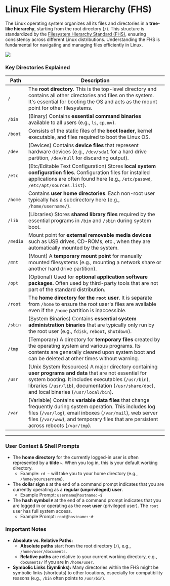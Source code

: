 # Linux File System Hierarchy (FHS)

The Linux operating system organizes all its files and directories in a **tree-like hierarchy**, starting from the root directory (`/`). This structure is standardized by the [Filesystem Hierarchy Standard (FHS)](http://www.pathname.com/fhs/), ensuring consistency across different Linux distributions. Understanding the FHS is fundamental for navigating and managing files efficiently in Linux.

![](https://academy.hackthebox.com/storage/modules/18/NEW_filesystem.png)

### Key Directories Explained

| Path          | Description                                                                                                                                                                                                                                                                                                                                                                                                                                                                                                                                               |
| ------------- | --------------------------------------------------------------------------------------------------------------------------------------------------------------------------------------------------------------------------------------------------------------------------------------------------------------------------------------------------------------------------------------------------------------------------------------------------------------------------------------------------------------------------------------------------------- |
| `/`           | The **root directory**. This is the top-level directory and contains all other directories and files on the system. It's essential for booting the OS and acts as the mount point for other filesystems.                                                                                                                                                                                                                                                                                                                                                     |
| `/bin`        | (Binary) Contains **essential command binaries** available to all users (e.g., `ls`, `cp`, `mv`).                                                                                                                                                                                                                                                                                                                                                                                                                                                          |
| `/boot`       | Consists of the static files of the **boot loader**, kernel executable, and files required to boot the Linux OS.                                                                                                                                                                                                                                                                                                                                                                                                                                                  |
| `/dev`        | (Devices) Contains **device files** that represent hardware devices (e.g., `/dev/sda1` for a hard drive partition, `/dev/null` for discarding output).                                                                                                                                                                                                                                                                                                                                                                                                      |
| `/etc`        | (Etc/Editable Text Configuration) Stores **local system configuration files**. Configuration files for installed applications are often found here (e.g., `/etc/passwd`, `/etc/apt/sources.list`).                                                                                                                                                                                                                                                                                                                                                         |
| `/home`       | Contains **user home directories**. Each non-root user typically has a subdirectory here (e.g., `/home/username/`).                                                                                                                                                                                                                                                                                                                                                                                                                                       |
| `/lib`        | (Libraries) Stores **shared library files** required by the essential programs in `/bin` and `/sbin` during system boot.                                                                                                                                                                                                                                                                                                                                                                                                                                    |
| `/media`      | Mount point for **external removable media devices** such as USB drives, CD-ROMs, etc., when they are automatically mounted by the system.                                                                                                                                                                                                                                                                                                                                                                                                                   |
| `/mnt`        | (Mount) A **temporary mount point** for manually mounted filesystems (e.g., mounting a network share or another hard drive partition).                                                                                                                                                                                                                                                                                                                                                                                                                      |
| `/opt`        | (Optional) Used for **optional application software packages**. Often used by third-party tools that are not part of the standard distribution.                                                                                                                                                                                                                                                                                                                                                                                                              |
| `/root`       | The **home directory for the `root` user**. It is separate from `/home` to ensure the root user's files are available even if the `/home` partition is inaccessible.                                                                                                                                                                                                                                                                                                                                                                                          |
| `/sbin`       | (System Binaries) Contains **essential system administration binaries** that are typically only run by the root user (e.g., `fdisk`, `reboot`, `shutdown`).                                                                                                                                                                                                                                                                                                                                                                                                 |
| `/tmp`        | (Temporary) A directory for **temporary files** created by the operating system and various programs. Its contents are generally cleared upon system boot and can be deleted at other times without warning.                                                                                                                                                                                                                                                                                                                                                 |
| `/usr`        | (Unix System Resources) A major directory containing **user programs and data** that are not essential for system booting. It includes executables (`/usr/bin`), libraries (`/usr/lib`), documentation (`/usr/share/doc`), and local binaries (`/usr/local/bin`).                                                                                                                                                                                                                                                                                           |
| `/var`        | (Variable) Contains **variable data files** that change frequently during system operation. This includes log files (`/var/log`), email inboxes (`/var/mail`), web server files (`/var/www`), and temporary files that are persistent across reboots (`/var/tmp`).                                                                                                                                                                                                                                                                                        |

---

### User Context & Shell Prompts

* The **home directory** for the currently logged-in user is often represented by a **tilde `~`**. When you log in, this is your default working directory.
    * Example: `cd ~` will take you to your home directory (e.g., `/home/yourusername`).
* The **dollar sign `$`** at the end of a command prompt indicates that you are currently operating as a **regular (unprivileged) user**.
    * Example Prompt: `username@hostname:~$`
* The **hash symbol `#`** at the end of a command prompt indicates that you are logged in or operating as the **`root` user** (privileged user). The `root` user has full system access.
    * Example Prompt: `root@hostname:~#`

### Important Notes

* **Absolute vs. Relative Paths:**
    * **Absolute paths** start from the root directory (`/`), e.g., `/home/user/documents`.
    * **Relative paths** are relative to your current working directory, e.g., `documents/` if you are in `/home/user`.
* **Symbolic Links (Symlinks):** Many directories within the FHS might be symbolic links (shortcuts) to other locations, especially for compatibility reasons (e.g., `/bin` often points to `/usr/bin`).